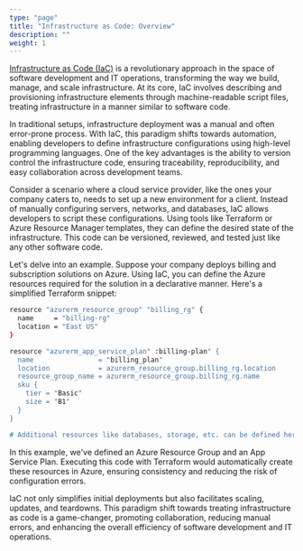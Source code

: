 ```yaml
---
type: "page"
title: "Infrastructure as Code: Overview"
description: ""
weight: 1
---
```


[Infrastructure as Code (IaC)](https://en.wikipedia.org/wiki/Infrastructure_as_code) is a revolutionary approach in the space of software development and IT operations, transforming the way we build, manage, and scale infrastructure. At its core, IaC involves describing and provisioning infrastructure elements through machine-readable script files, treating infrastructure in a manner similar to software code.

In traditional setups, infrastructure deployment was a manual and often error-prone process. With IaC, this paradigm shifts towards automation, enabling developers to define infrastructure configurations using high-level programming languages. One of the key advantages is the ability to version control the infrastructure code, ensuring traceability, reproducibility, and easy collaboration across development teams.

Consider a scenario where a cloud service provider, like the ones your company caters to, needs to set up a new environment for a client. Instead of manually configuring servers, networks, and databases, IaC allows developers to script these configurations. Using tools like Terraform or Azure Resource Manager templates, they can define the desired state of the infrastructure. This code can be versioned, reviewed, and tested just like any other software code.

Let's delve into an example. Suppose your company deploys billing and subscription solutions on Azure. Using IaC, you can define the Azure resources required for the solution in a declarative manner. Here's a simplified Terraform snippet:

```bash
resource "azurerm_resource_group" "billing_rg" {
  name     = "billing-rg"
  location = "East US"
}

resource "azurerm_app_service_plan" :billing-plan" {
  name                = "billing_plan"
  location            = azurerm_resource_group.billing_rg.location
  resource_group_name = azurerm_resource_group.billing_rg.name
  sku {
    tier = "Basic"
    size = "B1"
  }
}

# Additional resources like databases, storage, etc. can be defined here.
```
In this example, we've defined an Azure Resource Group and an App Service Plan. Executing this code with Terraform would automatically create these resources in Azure, ensuring consistency and reducing the risk of configuration errors.

IaC not only simplifies initial deployments but also facilitates scaling, updates, and teardowns. This paradigm shift towards treating infrastructure as code is a game-changer, promoting collaboration, reducing manual errors, and enhancing the overall efficiency of software development and IT operations.